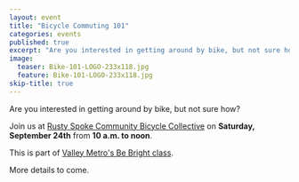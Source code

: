 ```yaml
---
layout: event
title: "Bicycle Commuting 101"
categories: events
published: true
excerpt: "Are you interested in getting around by bike, but not sure how?"
image:
  teaser: Bike-101-LOGO-233x118.jpg
  feature: Bike-101-LOGO-233x118.jpg
skip-title: true
---
```


Are you interested in getting around by bike, but not sure how?

Join us at [Rusty Spoke Community Bicycle Collective](www.rustyspoke.org) on **Saturday, September 24th** from **10 a.m. to noon**.

This is part of [Valley Metro's Be Bright class](http://bebright.valleymetro.org/programs/details/bike-commuting-101).

More details to come.
